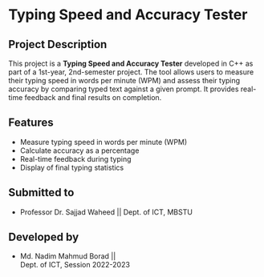# Typing Speed and Accuracy Tester

## Project Description
This project is a **Typing Speed and Accuracy Tester** developed in C++ as part of a 1st-year, 2nd-semester project. The tool allows users to measure their typing speed in words per minute (WPM) and assess their typing accuracy by comparing typed text against a given prompt. It provides real-time feedback and final results on completion.

## Features
- Measure typing speed in words per minute (WPM)
- Calculate accuracy as a percentage
- Real-time feedback during typing
- Display of final typing statistics

## Submitted to
- Professor Dr. Sajjad Waheed ||
 Dept. of ICT, MBSTU
  
## Developed by
- Md. Nadim Mahmud Borad ||  
  Dept. of ICT, Session 2022-2023
